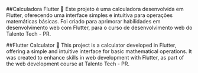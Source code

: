 ##Calculadora Flutter 🔢
Este projeto é uma calculadora desenvolvida em Flutter, oferecendo uma interface simples e intuitiva para operações matemáticas básicas.
Foi criado para aprimorar habilidades em desenvolvimento web com Flutter, para o curso de desenvolvimento web do Talento Tech - PR.

##Flutter Calculator 🔢
This project is a calculator developed in Flutter, offering a simple and intuitive interface for basic mathematical operations.
It was created to enhance skills in web development with Flutter, as part of the web development course at Talento Tech - PR.



